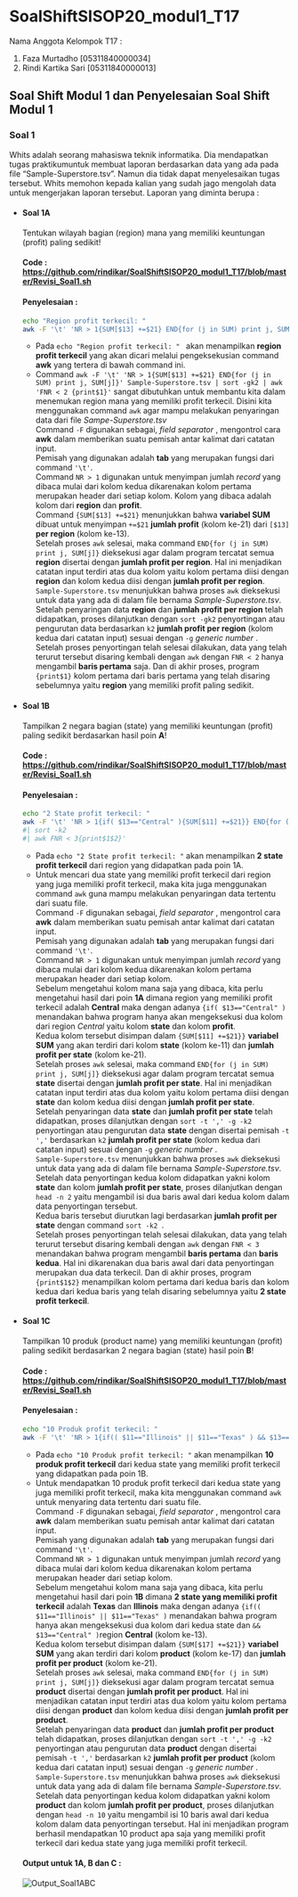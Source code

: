 # SoalShiftSISOP20_modul1_T17
Nama Anggota Kelompok T17 :
  1. Faza Murtadho [05311840000034]
  2. Rindi Kartika Sari [05311840000013]

## Soal Shift Modul 1 dan Penyelesaian Soal Shift Modul 1
### Soal 1
Whits adalah seorang mahasiswa teknik informatika. Dia mendapatkan tugas praktikumuntuk membuat laporan berdasarkan data yang ada pada file “Sample-Superstore.tsv”.
Namun dia tidak dapat menyelesaikan tugas tersebut. Whits memohon kepada kalian yang sudah jago mengolah data untuk mengerjakan
laporan tersebut. Laporan yang diminta berupa :
* #### Soal 1A
  Tentukan wilayah bagian (region) mana yang memiliki keuntungan (profit) paling sedikit!
  #### Code : https://github.com/rindikar/SoalShiftSISOP20_modul1_T17/blob/master/Revisi_Soal1.sh
  #### Penyelesaian :
  ```bash
  echo "Region profit terkecil: "
  awk -F '\t' 'NR > 1{SUM[$13] +=$21} END{for (j in SUM) print j, SUM[j]}' Sample-Superstore.tsv | sort -gk2 | awk 'FNR < 2 {print$1}'
  ```
  * Pada ```echo "Region profit terkecil: " ``` akan menampilkan __region profit terkecil__ yang akan dicari melalui pengeksekusian command __awk__ yang tertera di bawah command ini.
  * Command ```awk -F '\t' 'NR > 1{SUM[$13] +=$21} END{for (j in SUM) print j, SUM[j]}' Sample-Superstore.tsv | sort -gk2 | awk 'FNR < 2 {print$1}'```
  sangat dibutuhkan untuk membantu kita dalam menemukan region mana yang memiliki profit terkecil. Disini kita menggunakan command ```awk``` agar mampu melakukan penyaringan data dari file  _Sampe-Superstore.tsv_ <br>
  Command ```-F``` digunakan sebagai, _field separator_ , mengontrol cara __awk__ dalam memberikan suatu pemisah antar kalimat dari catatan input. <br>
  Pemisah yang digunakan adalah __tab__ yang merupakan fungsi dari command ```'\t'```. <br>
  Command ```NR > 1``` digunakan untuk menyimpan jumlah _record_ yang dibaca mulai dari kolom kedua dikarenakan kolom pertama merupakan header dari setiap kolom. Kolom yang dibaca adalah kolom dari __region__ dan __profit__. <br>
  Command ```{SUM[$13] +=$21}``` menunjukkan bahwa __variabel SUM__ dibuat untuk menyimpan ```+=$21``` __jumlah profit__ (kolom ke-21) dari  ```[$13]``` __per region__ (kolom ke-13). <br>
  Setelah proses ```awk``` selesai, maka command ```END{for (j in SUM) print j, SUM[j]}``` dieksekusi agar dalam program tercatat semua __region__ disertai dengan __jumlah profit per region__.  Hal ini menjadikan catatan input terdiri atas dua kolom yaitu kolom pertama diisi dengan  __region__ dan kolom kedua diisi dengan __jumlah profit per region__. <br>
  ```Sample-Superstore.tsv``` menunjukkan bahwa proses ```awk``` dieksekusi untuk data yang ada di dalam file bernama _Sample-Superstore.tsv_. <br>
  Setelah penyaringan data __region__ dan __jumlah profit per region__ telah didapatkan, proses dilanjutkan dengan ```sort -gk2``` penyortingan atau pengurutan data berdasarkan ```k2``` __jumlah profit per region__ (kolom kedua dari catatan input) sesuai dengan ```-g``` _generic number_ . <br>
  Setelah proses penyortingan telah selesai dilakukan, data yang telah terurut tersebut disaring kembali dengan ```awk``` dengan ```FNR < 2``` hanya mengambil __baris pertama__ saja. Dan di akhir proses, program ```{print$1}``` kolom pertama dari baris pertama yang telah disaring sebelumnya yaitu __region__ yang memiliki profit paling sedikit. 
* #### Soal 1B
  Tampilkan 2 negara bagian (state) yang memiliki keuntungan (profit) paling sedikit berdasarkan hasil poin __A__!
  #### Code : https://github.com/rindikar/SoalShiftSISOP20_modul1_T17/blob/master/Revisi_Soal1.sh
  #### Penyelesaian :
  ```bash
  echo "2 State profit terkecil: "
  awk -F '\t' 'NR > 1{if( $13=="Central" ){SUM[$11] +=$21}} END{for (j in SUM) print j", " SUM[j] | "sort -t ',' -g -k2"}' Sample-  Superstore.tsv | head -n 2
  #| sort -k2 
  #| awk FNR < 3{print$1$2}'
  ```
  * Pada ```echo "2 State profit terkecil: "``` akan menampilkan __2 state profit terkecil__ dari region yang didapatkan pada poin 1A. 
  * Untuk mencari dua state yang memiliki profit terkecil dari region yang juga memiliki profit terkecil, maka kita juga menggunakan command ```awk``` guna mampu melakukan penyaringan data tertentu dari suatu file. <br>
   Command ```-F``` digunakan sebagai, _field separator_ , mengontrol cara __awk__ dalam memberikan suatu pemisah antar kalimat dari catatan input. <br>
  Pemisah yang digunakan adalah __tab__ yang merupakan fungsi dari command ```'\t'```. <br>
  Command ```NR > 1``` digunakan untuk menyimpan jumlah _record_ yang dibaca mulai dari kolom kedua dikarenakan kolom pertama merupakan header dari setiap kolom.  <br>
  Sebelum mengetahui kolom mana saja yang dibaca, kita perlu mengetahui hasil dari poin __1A__ dimana region yang memiliki profit terkecil adalah __Central__ maka dengan adanya ```{if( $13=="Central" )``` menandakan bahwa program hanya akan mengeksekusi dua kolom dari region _Central_ yaitu kolom __state__ dan kolom __profit__. <br>
  Kedua kolom tersebut disimpan dalam ```{SUM[$11] +=$21}}``` __variabel SUM__ yang akan terdiri dari kolom __state__ (kolom ke-11) dan __jumlah profit per state__ (kolom ke-21). <br>
  Setelah proses ```awk``` selesai, maka command ```END{for (j in SUM) print j, SUM[j]}``` dieksekusi agar dalam program tercatat semua __state__ disertai dengan __jumlah profit per state__.  Hal ini menjadikan catatan input terdiri atas dua kolom yaitu kolom pertama diisi dengan  __state__ dan kolom kedua diisi dengan __jumlah profit per state__. <br>
   Setelah penyaringan data __state__ dan __jumlah profit per state__ telah didapatkan, proses dilanjutkan dengan ```sort -t ',' -g -k2``` penyortingan atau pengurutan data __state__ dengan disertai pemisah ```-t ','``` berdasarkan ```k2``` __jumlah profit per state__ (kolom kedua dari catatan input) sesuai dengan ```-g``` _generic number_ . <br>
    ```Sample-Superstore.tsv``` menunjukkan bahwa proses ```awk``` dieksekusi untuk data yang ada di dalam file bernama _Sample-Superstore.tsv_. <br>
    Setelah data penyortingan kedua kolom didapatkan yakni kolom __state__ dan kolom __jumlah profit per state__, proses dilanjutkan dengan ```head -n 2``` yaitu mengambil isi dua baris awal dari kedua kolom dalam data penyortingan tersebut. <br>
    Kedua baris tersebut diurutkan lagi berdasarkan __jumlah profit per state__ dengan command ```sort -k2 ```. <br>
     Setelah proses penyortingan telah selesai dilakukan, data yang telah terurut tersebut disaring kembali dengan ```awk``` dengan ```FNR < 3``` menandakan bahwa program mengambil __baris pertama__ dan __baris kedua__.  Hal ini dikarenakan dua baris awal dari data penyortingan merupakan dua data terkecil. Dan di akhir proses, program ```{print$1$2}```  menampilkan kolom pertama dari kedua baris dan kolom kedua dari kedua baris yang telah disaring sebelumnya yaitu __2 state profit terkecil__. <br>
* #### Soal 1C
  Tampilkan 10 produk (product name) yang memiliki keuntungan (profit) paling sedikit berdasarkan 2 negara bagian (state) hasil poin __B__!
  #### Code : https://github.com/rindikar/SoalShiftSISOP20_modul1_T17/blob/master/Revisi_Soal1.sh
  #### Penyelesaian :
  ```bash
  echo "10 Produk profit terkecil: "
  awk -F '\t' 'NR > 1{if(( $11=="Illinois" || $11=="Texas" ) && $13=="Central" ){SUM[$17] +=$21}} END{for (j in SUM) print j", " SUM[j] | "sort -t ',' -g -k2"}' Sample-Superstore.tsv | head -n 10
  ```
  * Pada ```echo "10 Produk profit terkecil: "``` akan menampilkan __10 produk profit terkecil__ dari kedua state yang memiliki profit terkecil yang didapatkan pada poin 1B. <br>
  * Untuk mendapatkan 10 produk profit terkecil dari kedua state yang juga memiliki profit terkecil, maka kita menggunakan command ```awk``` untuk menyaring data tertentu dari suatu file. <br>
   Command ```-F``` digunakan sebagai, _field separator_ , mengontrol cara __awk__ dalam memberikan suatu pemisah antar kalimat dari catatan input. <br>
  Pemisah yang digunakan adalah __tab__ yang merupakan fungsi dari command ```'\t'```. <br>
  Command ```NR > 1``` digunakan untuk menyimpan jumlah _record_ yang dibaca mulai dari kolom kedua dikarenakan kolom pertama merupakan header dari setiap kolom.  <br>
  Sebelum mengetahui kolom mana saja yang dibaca, kita perlu mengetahui hasil dari poin __1B__ dimana  __2 state yang memiliki profit terkecil__ adalah __Texas__ dan __Illinois__ maka dengan adanya ```{if(( $11=="Illinois" || $11=="Texas" )``` menandakan bahwa program hanya akan mengeksekusi dua kolom dari kedua state dan ```&& $13=="Central" )```region __Central__ (kolom ke-13). <br>
   Kedua kolom tersebut disimpan dalam ```{SUM[$17] +=$21}}``` __variabel SUM__ yang akan terdiri dari kolom __product__ (kolom ke-17) dan __jumlah profit per product__ (kolom ke-21). <br>
   Setelah proses ```awk``` selesai, maka command ```END{for (j in SUM) print j, SUM[j]}``` dieksekusi agar dalam program tercatat semua __product__ disertai dengan __jumlah profit per product__.  Hal ini menjadikan catatan input terdiri atas dua kolom yaitu kolom pertama diisi dengan  __product__ dan kolom kedua diisi dengan __jumlah profit per product__. <br>
   Setelah penyaringan data __product__ dan __jumlah profit per product__ telah didapatkan, proses dilanjutkan dengan ```sort -t ',' -g -k2``` penyortingan atau pengurutan data __product__ dengan disertai pemisah ```-t ','``` berdasarkan ```k2``` __jumlah profit per product__ (kolom kedua dari catatan input) sesuai dengan ```-g``` _generic number_ . <br>
   ```Sample-Superstore.tsv``` menunjukkan bahwa proses ```awk``` dieksekusi untuk data yang ada di dalam file bernama _Sample-Superstore.tsv_. <br>
    Setelah data penyortingan kedua kolom didapatkan yakni kolom __product__ dan kolom __jumlah profit per product__, proses dilanjutkan dengan ```head -n 10``` yaitu mengambil isi 10 baris awal dari kedua kolom dalam data penyortingan tersebut. Hal ini menjadikan program berhasil mendapatkan 10 product apa saja yang memiliki profit terkecil dari kedua state yang juga memiliki profit terkecil. <br>
  #### Output untuk 1A, B dan C :
  ![Output_Soal1ABC](https://user-images.githubusercontent.com/49342639/75592811-e07b9f80-5ab5-11ea-9294-29d60e951c80.jpg)

